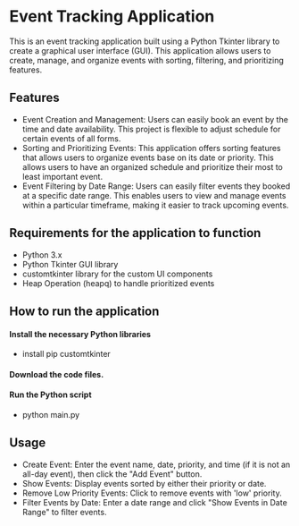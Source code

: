 # Event Tracking Application

This is an event tracking application built using a Python Tkinter library to create a graphical user interface (GUI). This application allows users to create, manage, and organize events with sorting, filtering, and prioritizing features. 

## Features
- Event Creation and Management: Users can easily book an event by the time and date availability. This project is flexible to adjust schedule for certain events of all forms.  
- Sorting and Prioritizing Events: This application offers sorting features that allows users to organize events base on its date or priority. This allows users to have an organized schedule and prioritize their most to least important event. 
- Event Filtering by Date Range: Users can easily filter events they booked at a specific date range. This enables users to view and manage events within a particular timeframe, making it easier to track upcoming events.

## Requirements for the application to function
- Python 3.x
- Python Tkinter GUI library
- customtkinter library for the custom UI components
- Heap Operation (heapq) to handle prioritized events

## How to run the application 
#### Install the necessary Python libraries 
- install pip customtkinter
#### Download the code files. 
#### Run the Python script 
- python main.py

## Usage 
- Create Event: Enter the event name, date, priority, and time (if it is not an all-day event), then click the "Add Event" button.
- Show Events: Display events sorted by either their priority or date.
- Remove Low Priority Events: Click to remove events with 'low' priority.
- Filter Events by Date: Enter a date range and click "Show Events in Date Range" to filter events.
